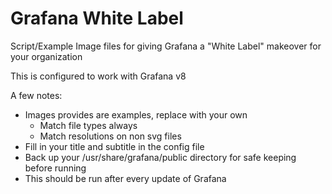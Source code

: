 # Grafana White Label

Script/Example Image files for giving Grafana a "White Label" makeover for your organization

This is configured to work with Grafana v8

A few notes:
* Images provides are examples, replace with your own
  * Match file types always
  * Match resolutions on non svg files
* Fill in your title and subtitle in the config file
* Back up your /usr/share/grafana/public directory for safe keeping before running
* This should be run after every update of Grafana
